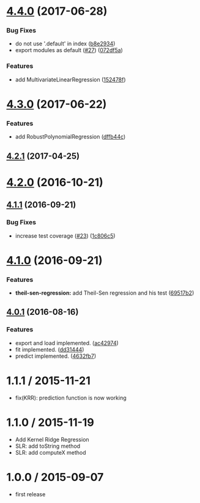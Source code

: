<a name="4.4.0"></a>
# [4.4.0](https://github.com/mljs/regression/compare/v4.3.0...v4.4.0) (2017-06-28)


### Bug Fixes

* do not use '.default' in index ([b8e2934](https://github.com/mljs/regression/commit/b8e2934))
* export modules as default ([#27](https://github.com/mljs/regression/issues/27)) ([072df5a](https://github.com/mljs/regression/commit/072df5a))


### Features

* add MultivariateLinearRegression ([152478f](https://github.com/mljs/regression/commit/152478f))



<a name="4.3.0"></a>
# [4.3.0](https://github.com/mljs/regression/compare/v4.2.1...v4.3.0) (2017-06-22)


### Features

* add RobustPolynomialRegression ([dffb44c](https://github.com/mljs/regression/commit/dffb44c))



<a name="4.2.1"></a>
## [4.2.1](https://github.com/mljs/regression/compare/v4.2.0...v4.2.1) (2017-04-25)



<a name="4.2.0"></a>
# [4.2.0](https://github.com/mljs/regression/compare/v4.1.1...v4.2.0) (2016-10-21)



<a name="4.1.1"></a>
## [4.1.1](https://github.com/mljs/regression/compare/v4.1.0...v4.1.1) (2016-09-21)


### Bug Fixes

* increase test coverage ([#23](https://github.com/mljs/regression/issues/23)) ([1c806c5](https://github.com/mljs/regression/commit/1c806c5))



<a name="4.1.0"></a>
# [4.1.0](https://github.com/mljs/regression/compare/v4.0.1...v4.1.0) (2016-09-21)


### Features

* **theil-sen-regression:** add Theil-Sen regression and his test ([69517b2](https://github.com/mljs/regression/commit/69517b2))



<a name="4.0.1"></a>
## [4.0.1](https://github.com/mljs/regression/compare/v2.0.0...v4.0.1) (2016-08-16)


### Features

* export and load implemented. ([ac42974](https://github.com/mljs/regression/commit/ac42974))
* fit implemented. ([dd31444](https://github.com/mljs/regression/commit/dd31444))
* predict implemented. ([4632fb7](https://github.com/mljs/regression/commit/4632fb7))



1.1.1 / 2015-11-21
==================

* fix(KRR): prediction function is now working

1.1.0 / 2015-11-19
==================

* Add Kernel Ridge Regression
* SLR: add toString method
* SLR: add computeX method

1.0.0 / 2015-09-07
==================

* first release
